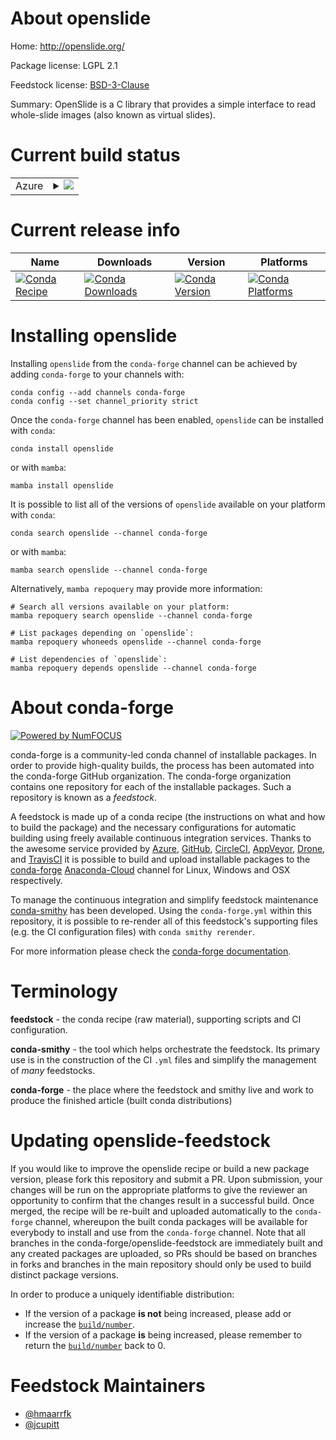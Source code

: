About openslide
===============

Home: http://openslide.org/

Package license: LGPL 2.1

Feedstock license: [BSD-3-Clause](https://github.com/conda-forge/openslide-feedstock/blob/main/LICENSE.txt)

Summary: OpenSlide is a C library that provides a simple interface to read whole-slide images (also known as virtual slides).

Current build status
====================


<table>
    
  <tr>
    <td>Azure</td>
    <td>
      <details>
        <summary>
          <a href="https://dev.azure.com/conda-forge/feedstock-builds/_build/latest?definitionId=7476&branchName=main">
            <img src="https://dev.azure.com/conda-forge/feedstock-builds/_apis/build/status/openslide-feedstock?branchName=main">
          </a>
        </summary>
        <table>
          <thead><tr><th>Variant</th><th>Status</th></tr></thead>
          <tbody><tr>
              <td>linux_64</td>
              <td>
                <a href="https://dev.azure.com/conda-forge/feedstock-builds/_build/latest?definitionId=7476&branchName=main">
                  <img src="https://dev.azure.com/conda-forge/feedstock-builds/_apis/build/status/openslide-feedstock?branchName=main&jobName=linux&configuration=linux_64_" alt="variant">
                </a>
              </td>
            </tr><tr>
              <td>linux_aarch64</td>
              <td>
                <a href="https://dev.azure.com/conda-forge/feedstock-builds/_build/latest?definitionId=7476&branchName=main">
                  <img src="https://dev.azure.com/conda-forge/feedstock-builds/_apis/build/status/openslide-feedstock?branchName=main&jobName=linux&configuration=linux_aarch64_" alt="variant">
                </a>
              </td>
            </tr><tr>
              <td>linux_ppc64le</td>
              <td>
                <a href="https://dev.azure.com/conda-forge/feedstock-builds/_build/latest?definitionId=7476&branchName=main">
                  <img src="https://dev.azure.com/conda-forge/feedstock-builds/_apis/build/status/openslide-feedstock?branchName=main&jobName=linux&configuration=linux_ppc64le_" alt="variant">
                </a>
              </td>
            </tr><tr>
              <td>osx_64</td>
              <td>
                <a href="https://dev.azure.com/conda-forge/feedstock-builds/_build/latest?definitionId=7476&branchName=main">
                  <img src="https://dev.azure.com/conda-forge/feedstock-builds/_apis/build/status/openslide-feedstock?branchName=main&jobName=osx&configuration=osx_64_" alt="variant">
                </a>
              </td>
            </tr><tr>
              <td>osx_arm64</td>
              <td>
                <a href="https://dev.azure.com/conda-forge/feedstock-builds/_build/latest?definitionId=7476&branchName=main">
                  <img src="https://dev.azure.com/conda-forge/feedstock-builds/_apis/build/status/openslide-feedstock?branchName=main&jobName=osx&configuration=osx_arm64_" alt="variant">
                </a>
              </td>
            </tr>
          </tbody>
        </table>
      </details>
    </td>
  </tr>
</table>

Current release info
====================

| Name | Downloads | Version | Platforms |
| --- | --- | --- | --- |
| [![Conda Recipe](https://img.shields.io/badge/recipe-openslide-green.svg)](https://anaconda.org/conda-forge/openslide) | [![Conda Downloads](https://img.shields.io/conda/dn/conda-forge/openslide.svg)](https://anaconda.org/conda-forge/openslide) | [![Conda Version](https://img.shields.io/conda/vn/conda-forge/openslide.svg)](https://anaconda.org/conda-forge/openslide) | [![Conda Platforms](https://img.shields.io/conda/pn/conda-forge/openslide.svg)](https://anaconda.org/conda-forge/openslide) |

Installing openslide
====================

Installing `openslide` from the `conda-forge` channel can be achieved by adding `conda-forge` to your channels with:

```
conda config --add channels conda-forge
conda config --set channel_priority strict
```

Once the `conda-forge` channel has been enabled, `openslide` can be installed with `conda`:

```
conda install openslide
```

or with `mamba`:

```
mamba install openslide
```

It is possible to list all of the versions of `openslide` available on your platform with `conda`:

```
conda search openslide --channel conda-forge
```

or with `mamba`:

```
mamba search openslide --channel conda-forge
```

Alternatively, `mamba repoquery` may provide more information:

```
# Search all versions available on your platform:
mamba repoquery search openslide --channel conda-forge

# List packages depending on `openslide`:
mamba repoquery whoneeds openslide --channel conda-forge

# List dependencies of `openslide`:
mamba repoquery depends openslide --channel conda-forge
```


About conda-forge
=================

[![Powered by
NumFOCUS](https://img.shields.io/badge/powered%20by-NumFOCUS-orange.svg?style=flat&colorA=E1523D&colorB=007D8A)](https://numfocus.org)

conda-forge is a community-led conda channel of installable packages.
In order to provide high-quality builds, the process has been automated into the
conda-forge GitHub organization. The conda-forge organization contains one repository
for each of the installable packages. Such a repository is known as a *feedstock*.

A feedstock is made up of a conda recipe (the instructions on what and how to build
the package) and the necessary configurations for automatic building using freely
available continuous integration services. Thanks to the awesome service provided by
[Azure](https://azure.microsoft.com/en-us/services/devops/), [GitHub](https://github.com/),
[CircleCI](https://circleci.com/), [AppVeyor](https://www.appveyor.com/),
[Drone](https://cloud.drone.io/welcome), and [TravisCI](https://travis-ci.com/)
it is possible to build and upload installable packages to the
[conda-forge](https://anaconda.org/conda-forge) [Anaconda-Cloud](https://anaconda.org/)
channel for Linux, Windows and OSX respectively.

To manage the continuous integration and simplify feedstock maintenance
[conda-smithy](https://github.com/conda-forge/conda-smithy) has been developed.
Using the ``conda-forge.yml`` within this repository, it is possible to re-render all of
this feedstock's supporting files (e.g. the CI configuration files) with ``conda smithy rerender``.

For more information please check the [conda-forge documentation](https://conda-forge.org/docs/).

Terminology
===========

**feedstock** - the conda recipe (raw material), supporting scripts and CI configuration.

**conda-smithy** - the tool which helps orchestrate the feedstock.
                   Its primary use is in the construction of the CI ``.yml`` files
                   and simplify the management of *many* feedstocks.

**conda-forge** - the place where the feedstock and smithy live and work to
                  produce the finished article (built conda distributions)


Updating openslide-feedstock
============================

If you would like to improve the openslide recipe or build a new
package version, please fork this repository and submit a PR. Upon submission,
your changes will be run on the appropriate platforms to give the reviewer an
opportunity to confirm that the changes result in a successful build. Once
merged, the recipe will be re-built and uploaded automatically to the
`conda-forge` channel, whereupon the built conda packages will be available for
everybody to install and use from the `conda-forge` channel.
Note that all branches in the conda-forge/openslide-feedstock are
immediately built and any created packages are uploaded, so PRs should be based
on branches in forks and branches in the main repository should only be used to
build distinct package versions.

In order to produce a uniquely identifiable distribution:
 * If the version of a package **is not** being increased, please add or increase
   the [``build/number``](https://docs.conda.io/projects/conda-build/en/latest/resources/define-metadata.html#build-number-and-string).
 * If the version of a package **is** being increased, please remember to return
   the [``build/number``](https://docs.conda.io/projects/conda-build/en/latest/resources/define-metadata.html#build-number-and-string)
   back to 0.

Feedstock Maintainers
=====================

* [@hmaarrfk](https://github.com/hmaarrfk/)
* [@jcupitt](https://github.com/jcupitt/)

